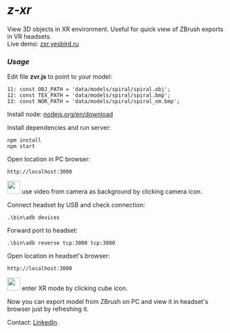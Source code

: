 # <em>z-xr</em>
 View 3D objects in XR environment. Useful for quick view of ZBrush exports in VR headsets.<br>
 Live demo: <a href='https://zxr.yesbird.ru'>zxr.yesbird.ru</a>

### <em>Usage</em><br>

  Edit file <b>zvr.js</b> to point to your model:
  ```
  11: const OBJ_PATH = 'data/models/spiral/spiral.obj';
  12: const TEX_PATH = 'data/models/spiral/spiral.bmp';
  13: const NOR_PATH = 'data/models/spiral/spiral_nm.bmp';
  ```
  Install node: <a href='https://nodejs.org/en/download'>nodejs.org/en/download</a> 

  Install dependencies and run server:
  ```
  npm install
  npm start
  ```
  Open location in PC browser:
  ```
  http://localhost:3000
  ```
  <img src="https://github.com/syanenko/zxr/assets/6688301/15b0cefd-ef55-44d8-98a8-cc21b1bf314c" width='30'/> use video from camera as background by clicking camera icon.<br>
  
  Connect headset by USB and check connection: 
  ```
  .\bin\adb devices
  ```

  Forward port to headset:
  ```
  .\bin\adb reverse tcp:3000 tcp:3000
  ```

  Open location in headset's browser:
  ```
  http://localhost:3000
  ```
  <img src="https://github.com/syanenko/zxr/assets/6688301/e265acc3-742b-4d91-9cf0-eb0b1c8df5ba" width='30'/> enter XR mode by clicking cube icon.<br>
  
  Now you can export model from ZBrush on PC and view it in headset's browser just by refreshing it.<br>
  
  Contact: [LinkedIn](https://www.linkedin.com/in/sergey-yanenko-57b21a96/).
